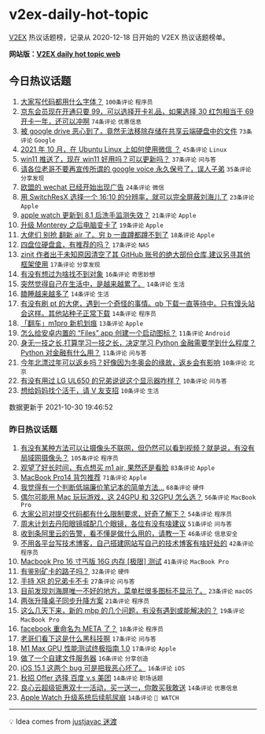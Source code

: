 # v2ex-daily-hot-topic

[V2EX](https://www.v2ex.com/) 热议话题榜，记录从 2020-12-18 日开始的 V2EX 热议话题榜单。

**网站版：[V2EX daily hot topic web](https://boojack.github.io/v2ex-daily-hot-topic-web/)**

## 今日热议话题

<!-- TODAY BEGIN -->

1. [大家写代码都用什么字体？](https://www.v2ex.com/t/811677) `100条评论` `程序员`
1. [京东会员现在开通只要 99，可以选择开卡礼品，如果选择 30 红包相当于 69 开卡一年，还可以冲啊](https://www.v2ex.com/t/811702) `74条评论` `优惠信息`
1. [被 google drive 恶心到了，竟然无法移除存储在共享云端硬盘中的文件](https://www.v2ex.com/t/811703) `73条评论` `Google`
1. [2021 年 10 月，在 Ubuntu Linux 上如何使用微信 ？](https://www.v2ex.com/t/811705) `45条评论` `Linux`
1. [win11 推送了，现在 win11 好用吗？可以更新吗？](https://www.v2ex.com/t/811676) `37条评论` `问与答`
1. [请各位老哥不要再宣传所谓的 google voice 永久保号了，误人子弟](https://www.v2ex.com/t/811678) `35条评论` `分享发现`
1. [欧盟的 wechat 已经开始出现广告](https://www.v2ex.com/t/811722) `24条评论` `微信`
1. [用 SwitchResX 选择一个 16:10 的分辨率，就可以完全屏蔽刘海儿了](https://www.v2ex.com/t/811724) `23条评论` `Apple`
1. [apple watch 更新到 8.1 后洗手监测失效？](https://www.v2ex.com/t/811669) `21条评论` `Apple`
1. [升级 Monterey 之后电脑变卡了](https://www.v2ex.com/t/811744) `19条评论` `Apple`
1. [大佬们 别抢 翻新 air 了。穷 b 一直蹲都蹲不到了](https://www.v2ex.com/t/811762) `18条评论` `Apple`
1. [四盘位硬盘盒，有推荐的吗？](https://www.v2ex.com/t/811753) `17条评论` `NAS`
1. [zinit 作者出于未知原因清空了其 GitHub 账号的绝大部份仓库,建议另寻其他框架使用](https://www.v2ex.com/t/811747) `17条评论` `分享发现`
1. [有没有想过为啥找不到对象](https://www.v2ex.com/t/811768) `16条评论` `奇思妙想`
1. [突然觉得自己在生活中，是越来越累了。](https://www.v2ex.com/t/811728) `14条评论` `生活`
1. [瞌睡越来越多了](https://www.v2ex.com/t/811698) `14条评论` `生活`
1. [有没有刷 pt 的大佬，遇到一个奇怪的事情。qb 下载一直等待中。只有馒头站会这样。其他站种子正常下载](https://www.v2ex.com/t/811686) `14条评论` `程序员`
1. [「翻车」m1pro 新机划痕](https://www.v2ex.com/t/811708) `13条评论` `Apple`
1. [怎么给安卓内置的 “Files” app 创建一个启动图标？](https://www.v2ex.com/t/811797) `11条评论` `Android`
1. [身无一技之长,打算学习一技之长，决定学习 Python 金融需要学到什么程度？ Python 对金融有什么用？](https://www.v2ex.com/t/811771) `11条评论` `问与答`
1. [今年北漂过年可以返乡吗？好像因为冬奥会的缘故，返乡会有影响](https://www.v2ex.com/t/811767) `10条评论` `北京`
1. [有没有用过 LG UL650 的兄弟说说这个显示器咋样？](https://www.v2ex.com/t/811697) `10条评论` `问与答`
1. [想给妈妈找个活干，请 V 友支招](https://www.v2ex.com/t/811685) `10条评论` `生活`

数据更新于 2021-10-30 19:46:52

<!-- TODAY END -->

### 昨日热议话题

<!-- YESTERDAY BEGIN -->

1. [有没有某种方法可以让摄像头不联网，但仍然可以看到视频？就是说，有没有局域网摄像头？](https://www.v2ex.com/t/811494) `105条评论` `程序员`
1. [观望了好长时间，有点想买 m1 air, 果然还是看脸](https://www.v2ex.com/t/811452) `83条评论` `Apple`
1. [MacBook Pro14 背包推荐](https://www.v2ex.com/t/811397) `71条评论` `Apple`
1. [我觉得有一个判断低端廉价笔记本的简单方法...](https://www.v2ex.com/t/811451) `68条评论` `硬件`
1. [偶尔可能用 Mac 玩玩游戏，这 24GPU 和 32GPU 怎么选？](https://www.v2ex.com/t/811415) `56条评论` `MacBook Pro`
1. [大家公司对提交代码都有什么限制要求，好奇了解下？](https://www.v2ex.com/t/811425) `54条评论` `程序员`
1. [周末计划去丹阳眼镜城配几个眼镜，各位有没有啥建议](https://www.v2ex.com/t/811411) `51条评论` `问与答`
1. [收到条阿里云的告警，看不懂是做什么用的，请教一下](https://www.v2ex.com/t/811424) `46条评论` `信息安全`
1. [不用各平台写技术博客，自己搭建网站写自己的技术博客有啥好处的](https://www.v2ex.com/t/811583) `42条评论` `程序员`
1. [Macbook Pro 16 寸丐版 16G 内存 [极限] 测试](https://www.v2ex.com/t/811461) `41条评论` `MacBook Pro`
1. [有鉴别矿卡的路子吗？](https://www.v2ex.com/t/811557) `32条评论` `硬件`
1. [手持 XR 的兄弟卡不卡](https://www.v2ex.com/t/811531) `27条评论` `问与答`
1. [目前发现刘海屏唯一不好的地方，菜单栏很多图标不显示了。](https://www.v2ex.com/t/811469) `23条评论` `macOS`
1. [两张升降桌子同步升降方案](https://www.v2ex.com/t/811501) `21条评论` `程序员`
1. [这么几天下来，新的 mbp 的几个问题，有没有遇到或能解决的？](https://www.v2ex.com/t/811522) `19条评论` `MacBook Pro`
1. [facebook 重命名为 META 了？](https://www.v2ex.com/t/811463) `18条评论` `程序员`
1. [老哥们看下这是什么黑科技啊](https://www.v2ex.com/t/811534) `17条评论` `问与答`
1. [M1 Max GPU 性能测试终极指南 1.0](https://www.v2ex.com/t/811448) `17条评论` `Apple`
1. [做了一个自建文件服务器](https://www.v2ex.com/t/811490) `16条评论` `分享创造`
1. [iOS 15.1 这两个 bug 可是把我恶心坏了。](https://www.v2ex.com/t/811422) `16条评论` `iOS`
1. [秋招 Offer 选择 百度 v.s 美团](https://www.v2ex.com/t/811456) `14条评论` `职场话题`
1. [良心云超级钜惠双十一活动，买一送一，你敢买我敢送](https://www.v2ex.com/t/811468) `14条评论` `优惠信息`
1. [Apple Watch 升级系统后续航尿崩](https://www.v2ex.com/t/811398) `14条评论` ` WATCH`

<!-- YESTERDAY END -->

---

💡 Idea comes from [justjavac 迷渡](https://github.com/justjavac/)
